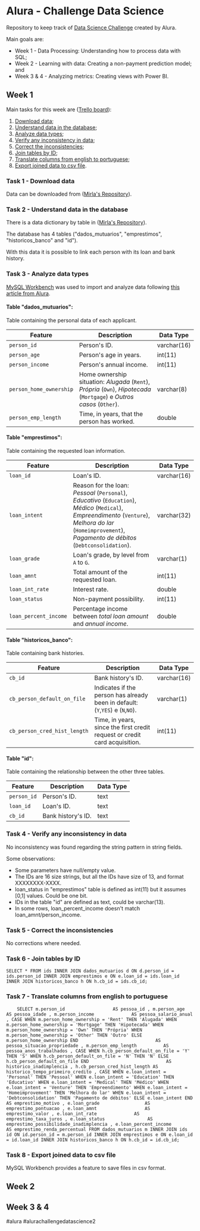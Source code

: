 # Alura - Challenge Data Science

Repository to keep track of [Data Science Challenge](https://www.alura.com.br/challenges/dados?host=https://cursos.alura.com.br) created by Alura.

Main goals are:
* Week 1 - Data Processing: Understanding how to process data with SQL;
* Week 2 - Learning with data: Creating a non-payment prediction model; and
* Week 3 & 4 - Analyzing metrics: Creating views with Power BI.

## Week 1
Main tasks for this week are ([Trello board](https://trello.com/b/wjOlcef2/challenge-dados-semana-1)):
1. [Download data](https://github.com/brunavasques/Alura-Challenge-Data-Science/edit/main/README.md#task-1---download-data);
2. [Understand data in the database](https://github.com/brunavasques/Alura-Challenge-Data-Science/edit/main/README.md#task-2---understand-data-in-the-database);
3. [Analyze data types](https://github.com/brunavasques/Alura-Challenge-Data-Science/edit/main/README.md#task-3---analyze-data-types);
4. [Verify any inconsistency in data](https://github.com/brunavasques/Alura-Challenge-Data-Science/edit/main/README.md#task-4---verify-any-inconsistency-in-data);
5. [Correct the inconsistencies](https://github.com/brunavasques/Alura-Challenge-Data-Science/edit/main/README.md#task-5---correct-the-inconsistencies);
6. [Join tables by ID](https://github.com/brunavasques/Alura-Challenge-Data-Science/edit/main/README.md#task-6---join-tables-by-id);
7. [Translate columns from english to portuguese](https://github.com/brunavasques/Alura-Challenge-Data-Science/edit/main/README.md#task-7---translate-columns-from-english-to-portuguese);
8. [Export joined data to csv file](https://github.com/brunavasques/Alura-Challenge-Data-Science/edit/main/README.md#task-8---export-joined-data-to-csv-file).

### Task 1 - Download data
Data can be downloaded from ([Mirla's Repository](https://github.com/Mirlaa/Challenge-Data-Science-1ed)).

### Task 2 - Understand data in the database
There is a data dictionary by table in ([Mirla's Repository](https://github.com/Mirlaa/Challenge-Data-Science-1ed)).

The database has 4 tables ("dados_mutuarios", "emprestimos", "historicos_banco" and "id").

With this data it is possible to link each person with its loan and bank history.

### Task 3 - Analyze data types
[MySQL Workbench](https://dev.mysql.com/downloads/workbench/) was used to import and analyze data following [this article from Alura](https://www.alura.com.br/artigos/restaurar-backup-banco-de-dados-mysql).

#### Table "dados_mutuarios":

Table containing the personal data of each applicant.

| Feature | Description | Data Type |
| --- | --- | --- |
|`person_id`| Person's ID. | varchar(16) |
| `person_age` | Person's age in years. | int(11) |
| `person_income` | Person's annual income. | int(11) |
| `person_home_ownership` | Home ownership situation: *Alugada* (`Rent`), *Própria* (`Own`), *Hipotecada* (`Mortgage`) e *Outros casos* (`Other`). | varchar(8) |
| `person_emp_length` | Time, in years, that the person has worked. | double |

#### Table "emprestimos":

Table containing the requested loan information.

| Feature | Description | Data Type |
| --- | --- | --- |
|`loan_id`| Loan's ID. | varchar(16)
| `loan_intent` | Reason for the loan: *Pessoal* (`Personal`), *Educativo* (`Education`), *Médico* (`Medical`), *Empreendimento* (`Venture`), *Melhora do lar* (`Homeimprovement`), *Pagamento de débitos* (`Debtconsolidation`). | varchar(32) |
| `loan_grade` | Loan's grade, by level from `A` to `G`. | varchar(1) |
| `loan_amnt` | Total amount of the requested loan. | int(11) |
| `loan_int_rate` | Interest rate. | double |
| `loan_status` | Non-payment possibility. | int(11) |
| `loan_percent_income` | Percentage income between *total loan amount* and *annual income*. | double |

#### Table "historicos_banco":

Table containing bank histories.

| Feature | Description | Data Type |
| --- | --- | --- |
|`cb_id`| Bank history's ID. | varchar(16) |
| `cb_person_default_on_file` | Indicates if the person has already been in default: (`Y`,`YES`) e (`N`,`NO`). | varchar(1) |
| `cb_person_cred_hist_length` | Time, in years, since the first credit request or credit card acquisition. | int(11) |

#### Table "id":

Table containing the relationship between the other three tables.

| Feature | Description | Data Type |
| --- | --- | --- |
|`person_id`| Person's ID. | text |
|`loan_id`| Loan's ID. | text |
|`cb_id`| Bank history's ID. | text |

### Task 4 - Verify any inconsistency in data
No inconsistency was found regarding the string pattern in string fields.

Some observations:
  * Some parameters have null/empty value.
  * The IDs are 16 size strings, but all the IDs have size of 13, and format XXXXXXXX-XXXX.
  * loan_status in "emprestimos" table is defined as int(11) but it assumes [0,1] values. Could be one bit.
  * IDs in the table "id" are defined as text, could be varchar(13).
  * In some rows, loan_percent_income doesn't match loan_amnt/person_income.

### Task 5 - Correct the inconsistencies
No corrections where needed.

### Task 6 - Join tables by ID

`SELECT * FROM ids
INNER JOIN dados_mutuarios d ON d.person_id = ids.person_id
INNER JOIN emprestimos e ON e.loan_id = ids.loan_id
INNER JOIN historicos_banco h ON h.cb_id = ids.cb_id;`

### Task 7 - Translate columns from english to portuguese

`    SELECT m.person_id                  AS pessoa_id
     , m.person_age                 AS pessoa_idade
     , m.person_income              AS pessoa_salario_anual
     , CASE
           WHEN m.person_home_ownership = 'Rent' THEN 'Alugada'
           WHEN m.person_home_ownership = 'Mortgage' THEN 'Hipotecada'
           WHEN m.person_home_ownership = 'Own' THEN 'Própria'
           WHEN m.person_home_ownership = 'Other' THEN 'Outro'
           ELSE m.person_home_ownership
    END                             AS pessoa_situacao_propriedade
     , m.person_emp_length          AS pessoa_anos_trabalhados
     , CASE
           WHEN h.cb_person_default_on_file = 'Y' THEN 'S'
           WHEN h.cb_person_default_on_file = 'N' THEN 'N'
           ELSE h.cb_person_default_on_file
    END                             AS historico_inadimplencia
     , h.cb_person_cred_hist_length AS historico_tempo_primeiro_credito
     , CASE
           WHEN e.loan_intent = 'Personal' THEN 'Pessoal'
           WHEN e.loan_intent = 'Education' THEN 'Educativo'
           WHEN e.loan_intent = 'Medical' THEN 'Médico'
           WHEN e.loan_intent = 'Venture' THEN 'Empreendimento'
           WHEN e.loan_intent = 'Homeimprovement' THEN 'Melhora do lar'
           WHEN e.loan_intent = 'Debtconsolidation' THEN 'Pagamento de débitos'
           ELSE e.loan_intent
    END                             AS emprestimo_motivo
     , e.loan_grade                 AS emprestimo_pontuacao
     , e.loan_amnt                  AS emprestimo_valor
     , e.loan_int_rate              AS emprestimo_taxa_juros
     , e.loan_status                AS emprestimo_possibilidade_inadimplencia
     , e.loan_percent_income        AS emprestimo_renda_percentual
FROM dados_mutuarios m
         INNER JOIN ids id ON id.person_id = m.person_id
         INNER JOIN emprestimos e ON e.loan_id = id.loan_id
         INNER JOIN historicos_banco h ON h.cb_id = id.cb_id;`


### Task 8 - Export joined data to csv file

MySQL Workbench provides a feature to save files in csv format.

## Week 2

## Week 3 & 4

#alura #alurachallengedatascience2
